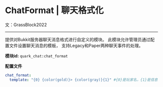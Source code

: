 # ChatFormat | 聊天格式化
文：GrassBlock2022

-----

提供对Bukkit服务器聊天消息格式进行自定义的模块。
此模块允许管理员通过配置文件设置聊天消息的模板，
支持Legacy和Paper两种聊天事件的处理。

**模块id:** `quark_chat:chat_format`

**配置文件**
```yaml
chat_format:
  template: "{0} {color(gold)}> {color(gray)}{1}" #{0}是玩家名，{1}是信息
```
